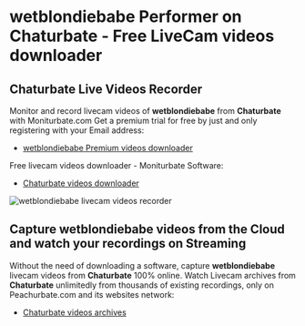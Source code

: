 # wetblondiebabe Performer on Chaturbate - Free LiveCam videos downloader

## Chaturbate Live Videos Recorder

Monitor and record livecam videos of **wetblondiebabe** from **Chaturbate** with Moniturbate.com
Get a premium trial for free by just and only registering with your Email address:
* [wetblondiebabe Premium videos downloader](https://moniturbate.com/request-demo-licence-key.html)

Free livecam videos downloader - Moniturbate Software:
* [Chaturbate videos downloader](https://moniturbate.com/moniturbate-download-software.html)

![wetblondiebabe livecam videos recorder](https://peachurnet.com/templates/moniturbate-software.png)


## Capture wetblondiebabe videos from the Cloud and watch your recordings on Streaming

Without the need of downloading a software, capture **wetblondiebabe** livecam videos from **Chaturbate** 100% online.
Watch Livecam archives from **Chaturbate** unlimitedly from thousands of existing recordings, only on Peachurbate.com and its websites network:
* [Chaturbate videos archives](https://peachurnet.com/)